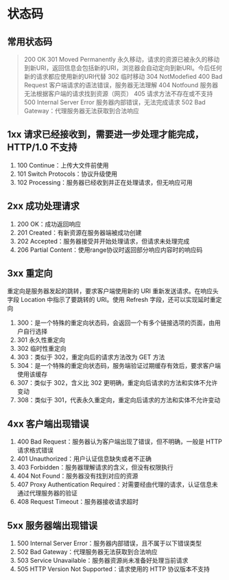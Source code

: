 # 状态码

## 常用状态码
> 200 OK
> 301 Moved Permanently 永久移动，请求的资源已被永久的移动到新URI，返回信息会包括新的URI，浏览器会自动定向到新URI。今后任何新的请求都应使用新的URI代替 
> 302 临时移动
> 304 NotModefied
> 400 Bad Request 客户端请求的语法错误，服务器无法理解 
> 404 Notfound 服务器无法根据客户端的请求找到资源（网页）
> 405 请求方法不存在或不支持
> 500 Internal Server Error  服务器内部错误，无法完成请求 
> 502 Bad Gateway：代理服务器无法获取到合法响应

## 1xx 请求已经接收到，需要进一步处理才能完成，HTTP/1.0 不支持
1. 100 Continue：上传大文件前使用
2. 101 Switch Protocols：协议升级使用
3. 102 Processing：服务器已经收到并正在处理请求，但无响应可用

## 2xx 成功处理请求
1. 200 OK：成功返回响应
2. 201 Created：有新资源在服务器端被成功创建
3. 202 Accepted：服务器接受并开始处理请求，但请求未处理完成
4. 206 Partial Content：使用range协议时返回部分响应内容时的响应码

## 3xx 重定向
重定向是服务器发起的跳转，要求客户端使用新的 URI 重新发送请求。在响应头字段 Location 中指示了要跳转的 URI。使用 Refresh 字段，还可以实现延时重定向
1. 300：是一个特殊的重定向状态码，会返回一个有多个链接选项的页面，由用户自行选择
2. 301 永久性重定向
3. 302 临时性重定向
4. 303：类似于 302，重定向后的请求方法改为 GET 方法
5. 304：是一个特殊的重定向状态码，服务端验证过期缓存有效后，要求客户端使用该缓存
6. 307：类似于 302，含义比 302 更明确，重定向后请求的方法和实体不允许变动
7. 308：类似于 301，代表永久重定向，重定向后请求的方法和实体不允许变动

## 4xx 客户端出现错误
1. 400 Bad Request：服务器认为客户端出现了错误，但不明确，一般是 HTTP 请求格式错误
2. 401 Unauthorized：用户认证信息缺失或者不正确
3. 403 Forbidden：服务器理解请求的含义，但没有权限执行
4. 404 Not Found：服务器没有找到对应的资源
5. 407 Proxy Authentication Required：对需要经由代理的请求，认证信息未通过代理服务器的验证
6. 408 Request Timeout：服务器接收请求超时

## 5xx 服务器端出现错误
1. 500 Internal Server Error：服务器内部错误，且不属于以下错误类型
2. 502 Bad Gateway：代理服务器无法获取到合法响应
3. 503 Service Unavailable：服务器资源尚未准备好处理当前请求
4. 505 HTTP Version Not Supported：请求使用的 HTTP 协议版本不支持

